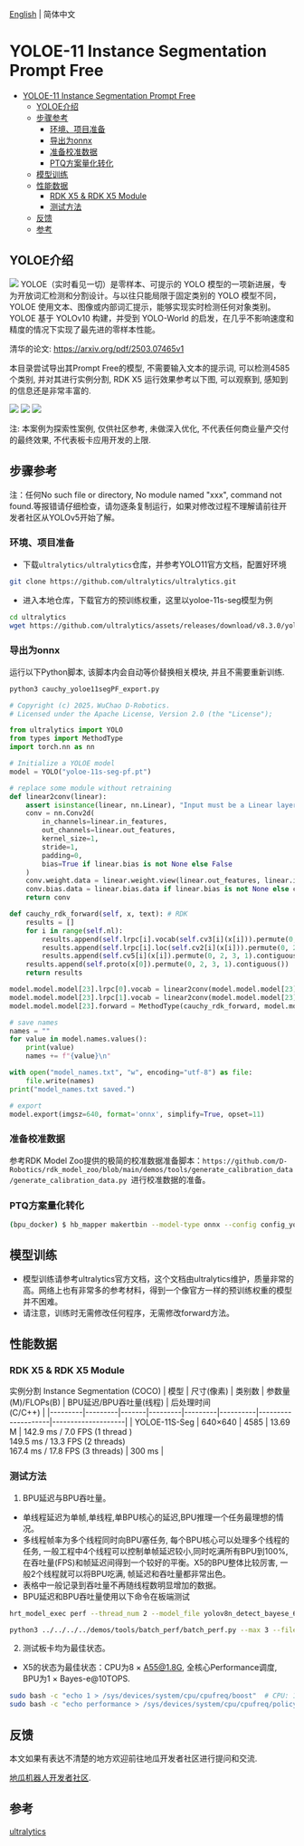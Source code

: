 [English](./README.md) | 简体中文

# YOLOE-11 Instance Segmentation Prompt Free

- [YOLOE-11 Instance Segmentation Prompt Free](#yoloe-11-instance-segmentation-prompt-free)
  - [YOLOE介绍](#yoloe介绍)
  - [步骤参考](#步骤参考)
    - [环境、项目准备](#环境项目准备)
    - [导出为onnx](#导出为onnx)
    - [准备校准数据](#准备校准数据)
    - [PTQ方案量化转化](#ptq方案量化转化)
  - [模型训练](#模型训练)
  - [性能数据](#性能数据)
    - [RDK X5 \& RDK X5 Module](#rdk-x5--rdk-x5-module)
    - [测试方法](#测试方法)
  - [反馈](#反馈)
  - [参考](#参考)


## YOLOE介绍

![](./imgs/visualization.svg)
YOLOE（实时看见一切）是零样本、可提示的 YOLO 模型的一项新进展，专为开放词汇检测和分割设计。与以往只能局限于固定类别的 YOLO 模型不同，YOLOE 使用文本、图像或内部词汇提示，能够实现实时检测任何对象类别。YOLOE 基于 YOLOv10 构建，并受到 YOLO-World 的启发，在几乎不影响速度和精度的情况下实现了最先进的零样本性能。

清华的论文: https://arxiv.org/pdf/2503.07465v1

本目录尝试导出其Prompt Free的模型, 不需要输入文本的提示词, 可以检测4585个类别, 并对其进行实例分割, RDK X5 运行效果参考以下图, 可以观察到, 感知到的信息还是非常丰富的.

![](imgs/demo_rdkx5_indoor.jpg)
![](imgs/demo_rdkx5_indoor2.jpg)
![](imgs/demo_rdkx5_outdoor.jpg)



注: 本案例为探索性案例, 仅供社区参考, 未做深入优化, 不代表任何商业量产交付的最终效果, 不代表板卡应用开发的上限.


## 步骤参考

注：任何No such file or directory, No module named "xxx", command not found.等报错请仔细检查，请勿逐条复制运行，如果对修改过程不理解请前往开发者社区从YOLOv5开始了解。
### 环境、项目准备
 - 下载`ultralytics/ultralytics`仓库，并参考YOLO11官方文档，配置好环境
```bash
git clone https://github.com/ultralytics/ultralytics.git
```
 - 进入本地仓库，下载官方的预训练权重，这里以yoloe-11s-seg模型为例
```bash
cd ultralytics
wget https://github.com/ultralytics/assets/releases/download/v8.3.0/yoloe-11s-seg.pt
```

### 导出为onnx
运行以下Python脚本, 该脚本内会自动等价替换相关模块, 并且不需要重新训练.
```bash
python3 cauchy_yoloe11segPF_export.py
```
```python
# Copyright (c) 2025，WuChao D-Robotics.
# Licensed under the Apache License, Version 2.0 (the "License");

from ultralytics import YOLO
from types import MethodType
import torch.nn as nn

# Initialize a YOLOE model
model = YOLO("yoloe-11s-seg-pf.pt")

# replace some module without retraining
def linear2conv(linear):
    assert isinstance(linear, nn.Linear), "Input must be a Linear layer."
    conv = nn.Conv2d(
        in_channels=linear.in_features, 
        out_channels=linear.out_features,
        kernel_size=1,
        stride=1,
        padding=0,
        bias=True if linear.bias is not None else False 
    )
    conv.weight.data = linear.weight.view(linear.out_features, linear.in_features, 1, 1).data
    conv.bias.data = linear.bias.data if linear.bias is not None else conv.bias.data
    return conv

def cauchy_rdk_forward(self, x, text): # RDK
    results = []
    for i in range(self.nl):
        results.append(self.lrpc[i].vocab(self.cv3[i](x[i])).permute(0, 2, 3, 1).contiguous())
        results.append(self.lrpc[i].loc(self.cv2[i](x[i])).permute(0, 2, 3, 1).contiguous())
        results.append(self.cv5[i](x[i]).permute(0, 2, 3, 1).contiguous())
    results.append(self.proto(x[0]).permute(0, 2, 3, 1).contiguous())
    return results

model.model.model[23].lrpc[0].vocab = linear2conv(model.model.model[23].lrpc[0].vocab)
model.model.model[23].lrpc[1].vocab = linear2conv(model.model.model[23].lrpc[1].vocab)
model.model.model[23].forward = MethodType(cauchy_rdk_forward, model.model.model[23])

# save names
names = ""
for value in model.names.values():
    print(value)
    names += f"{value}\n"

with open("model_names.txt", "w", encoding="utf-8") as file:
    file.write(names)
print("model_names.txt saved.")

# export
model.export(imgsz=640, format='onnx', simplify=True, opset=11)
```

### 准备校准数据
参考RDK Model Zoo提供的极简的校准数据准备脚本：`https://github.com/D-Robotics/rdk_model_zoo/blob/main/demos/tools/generate_calibration_data/generate_calibration_data.py `进行校准数据的准备。

### PTQ方案量化转化

```bash
(bpu_docker) $ hb_mapper makertbin --model-type onnx --config config_yolo11e_seg_pf_bayese_640x640_nv12.yaml
```

## 模型训练

 - 模型训练请参考ultralytics官方文档，这个文档由ultralytics维护，质量非常的高。网络上也有非常多的参考材料，得到一个像官方一样的预训练权重的模型并不困难。
 - 请注意，训练时无需修改任何程序，无需修改forward方法。


## 性能数据

### RDK X5 & RDK X5 Module
实例分割 Instance Segmentation (COCO)
| 模型 | 尺寸(像素) | 类别数 | 参数量(M)/FLOPs(B) |  BPU延迟/BPU吞吐量(线程) |  后处理时间<br/>(C/C++) |
|---------|---------|-------|---------|---------|----------|--------------------|--------------------|
| YOLOE-11S-Seg | 640×640 | 4585 | 13.69 M | 142.9 ms / 7.0 FPS (1 thread  ) <br/> 149.5 ms / 13.3 FPS (2 threads) <br/> 167.4 ms / 17.8 FPS (3 threads)  | 300 ms |

### 测试方法
1. BPU延迟与BPU吞吐量。
 - 单线程延迟为单帧,单线程,单BPU核心的延迟,BPU推理一个任务最理想的情况。
 - 多线程帧率为多个线程同时向BPU塞任务, 每个BPU核心可以处理多个线程的任务, 一般工程中4个线程可以控制单帧延迟较小,同时吃满所有BPU到100%,在吞吐量(FPS)和帧延迟间得到一个较好的平衡。X5的BPU整体比较厉害, 一般2个线程就可以将BPU吃满, 帧延迟和吞吐量都非常出色。
 - 表格中一般记录到吞吐量不再随线程数明显增加的数据。
 - BPU延迟和BPU吞吐量使用以下命令在板端测试
```bash
hrt_model_exec perf --thread_num 2 --model_file yolov8n_detect_bayese_640x640_nv12_modified.bin

python3 ../../../../demos/tools/batch_perf/batch_perf.py --max 3 --file ptq_models
```
2. 测试板卡均为最佳状态。
 - X5的状态为最佳状态：CPU为8 × A55@1.8G, 全核心Performance调度, BPU为1 × Bayes-e@10TOPS.
```bash
sudo bash -c "echo 1 > /sys/devices/system/cpu/cpufreq/boost"  # CPU: 1.8Ghz
sudo bash -c "echo performance > /sys/devices/system/cpu/cpufreq/policy0/scaling_governor" # 
```

## 反馈
本文如果有表达不清楚的地方欢迎前往地瓜开发者社区进行提问和交流.

[地瓜机器人开发者社区](developer.d-robotics.cc).

## 参考

[ultralytics](https://docs.ultralytics.com/)